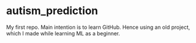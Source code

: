 # autism_prediction
My first repo. Main intention is to learn GitHub. Hence using an old project, which I made while learning ML as a beginner.
